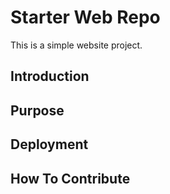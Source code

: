 # Starter Web Repo

This is a simple website project.

## Introduction

## Purpose

## Deployment

## How To Contribute
